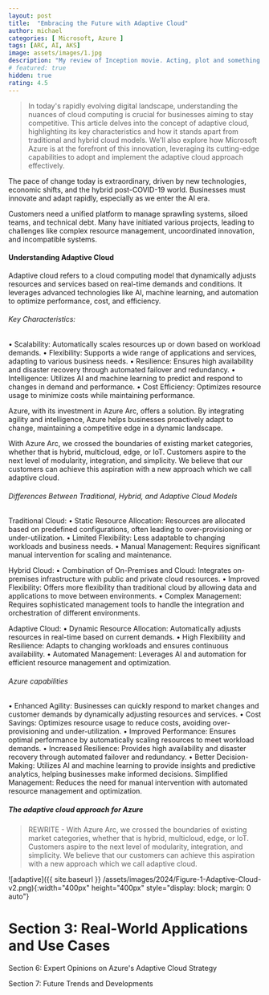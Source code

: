 ```yaml
---
layout: post
title:  "Embracing the Future with Adaptive Cloud"
author: michael
categories: [ Microsoft, Azure ]
tags: [ARC, AI, AKS]
image: assets/images/1.jpg
description: "My review of Inception movie. Acting, plot and something else in this short description."
# featured: true
hidden: true
rating: 4.5
---
```


> In today's rapidly evolving digital landscape, understanding the nuances of cloud computing is crucial for businesses aiming to stay competitive. This article delves into the concept of adaptive cloud, highlighting its key characteristics and how it stands apart from traditional and hybrid cloud models. We'll also explore how Microsoft Azure is at the forefront of this innovation, leveraging its cutting-edge capabilities to adopt and implement the adaptive cloud approach effectively.

The pace of change today is extraordinary, driven by new technologies, economic shifts, and the hybrid post-COVID-19 world. Businesses must innovate and adapt rapidly, especially as we enter the AI era.

Customers need a unified platform to manage sprawling systems, siloed teams, and technical debt. Many have initiated various projects, leading to challenges like complex resource management, uncoordinated innovation, and incompatible systems.

#### Understanding Adaptive Cloud

Adaptive cloud refers to a cloud computing model that dynamically adjusts resources and services based on real-time demands and conditions. It leverages advanced technologies like AI, machine learning, and automation to optimize performance, cost, and efficiency.

###### Key Characteristics:
• Scalability: Automatically scales resources up or down based on workload demands.
• Flexibility: Supports a wide range of applications and services, adapting to various business needs.
• Resilience: Ensures high availability and disaster recovery through automated failover and redundancy.
• Intelligence: Utilizes AI and machine learning to predict and respond to changes in demand and performance.
• Cost Efficiency: Optimizes resource usage to minimize costs while maintaining performance.

Azure, with its investment in Azure Arc, offers a solution. By integrating agility and intelligence, Azure helps businesses proactively adapt to change, maintaining a competitive edge in a dynamic landscape.

With Azure Arc, we crossed the boundaries of existing market categories, whether that is hybrid, multicloud, edge, or IoT. Customers aspire to the next level of modularity, integration, and simplicity. We believe that our customers can achieve this aspiration with a new approach which we call adaptive cloud.



###### Differences Between Traditional, Hybrid, and Adaptive Cloud Models

Traditional Cloud:
• Static Resource Allocation: Resources are allocated based on predefined configurations, often leading to over-provisioning or under-utilization.
• Limited Flexibility: Less adaptable to changing workloads and business needs.
• Manual Management: Requires significant manual intervention for scaling and maintenance.

Hybrid Cloud:
• Combination of On-Premises and Cloud: Integrates on-premises infrastructure with public and private cloud resources.
• Improved Flexibility: Offers more flexibility than traditional cloud by allowing data and applications to move between environments.
• Complex Management: Requires sophisticated management tools to handle the integration and orchestration of different environments.

Adaptive Cloud:
• Dynamic Resource Allocation: Automatically adjusts resources in real-time based on current demands.
• High Flexibility and Resilience: Adapts to changing workloads and ensures continuous availability.
• Automated Management: Leverages AI and automation for efficient resource management and optimization.

###### Azure capabilities 

• Enhanced Agility: Businesses can quickly respond to market changes and customer demands by dynamically adjusting resources and services.
• Cost Savings: Optimizes resource usage to reduce costs, avoiding over-provisioning and under-utilization.
• Improved Performance: Ensures optimal performance by automatically scaling resources to meet workload demands.
• Increased Resilience: Provides high availability and disaster recovery through automated failover and redundancy.
• Better Decision-Making: Utilizes AI and machine learning to provide insights and predictive analytics, helping businesses make informed decisions.
Simplified Management: Reduces the need for manual intervention with automated resource management and optimization.

##### The adaptive cloud approach for Azure

> REWRITE  - With Azure Arc, we crossed the boundaries of existing market categories, whether that is hybrid, multicloud, edge, or IoT. Customers aspire to the next level of modularity, integration, and simplicity. We believe that our customers can achieve this aspiration with a new approach which we call adaptive cloud.



![adaptive]({{ site.baseurl }} /assets/images/2024/Figure-1-Adaptive-Cloud-v2.png){:width="400px" height="400px" style="display: block; margin: 0 auto"}

# Section 3: Real-World Applications and Use Cases

Section 6: Expert Opinions on Azure's Adaptive Cloud Strategy

Section 7: Future Trends and Developments

